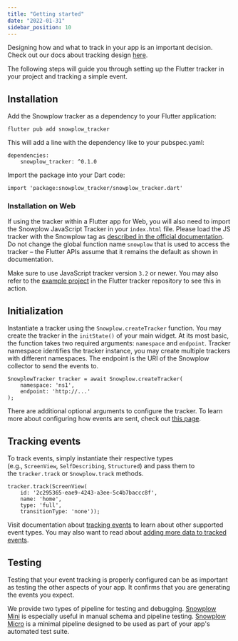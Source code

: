 ```yaml
---
title: "Getting started"
date: "2022-01-31"
sidebar_position: 10
---
```


Designing how and what to track in your app is an important decision. Check out our docs about tracking design [here](/docs/migrated/understanding-tracking-design/introduction-to-tracking-design/).

The following steps will guide you through setting up the Flutter tracker in your project and tracking a simple event.

## Installation

Add the Snowplow tracker as a dependency to your Flutter application:

```
flutter pub add snowplow_tracker
```

This will add a line with the dependency like to your pubspec.yaml:

```
dependencies:
    snowplow_tracker: ^0.1.0
```

Import the package into your Dart code:

```
import 'package:snowplow_tracker/snowplow_tracker.dart'
```

### Installation on Web

If using the tracker within a Flutter app for Web, you will also need to import the Snowplow JavaScript Tracker in your `index.html` file. Please load the JS tracker with the Snowplow tag as [described in the official documentation](/docs/migrated/collecting-data/collecting-from-own-applications/javascript-trackers/javascript-tracker/javascript-tracker-v3/tracker-setup/loading/). Do not change the global function name `snowplow` that is used to access the tracker – the Flutter APIs assume that it remains the default as shown in documentation.

Make sure to use JavaScript tracker version `3.2` or newer. You may also refer to the [example project](https://github.com/snowplow-incubator/snowplow-flutter-tracker/tree/main/example) in the Flutter tracker repository to see this in action.

## Initialization

Instantiate a tracker using the `Snowplow.createTracker` function. You may create the tracker in the `initState()` of your main widget. At its most basic, the function takes two required arguments: `namespace` and `endpoint`. Tracker namespace identifies the tracker instance, you may create multiple trackers with different namespaces. The endpoint is the URI of the Snowplow collector to send the events to.

```
SnowplowTracker tracker = await Snowplow.createTracker(
    namespace: 'ns1',
    endpoint: 'http://...'
);
```

There are additional optional arguments to configure the tracker. To learn more about configuring how events are sent, check out [this page](/docs/migrated/collecting-data/collecting-from-own-applications/flutter-tracker/initialization-and-configuration/).

## Tracking events

To track events, simply instantiate their respective types (e.g., `ScreenView`, `SelfDescribing`, `Structured`) and pass them to the `tracker.track` or `Snowplow.track` methods.

```
tracker.track(ScreenView(
    id: '2c295365-eae9-4243-a3ee-5c4b7baccc8f',
    name: 'home',
    type: 'full',
    transitionType: 'none'));
```

Visit documentation about [tracking events](/docs/migrated/collecting-data/collecting-from-own-applications/flutter-tracker/tracking-events/) to learn about other supported event types. You may also want to read about [adding more data to tracked events](/docs/migrated/collecting-data/collecting-from-own-applications/flutter-tracker/adding-data/).

## Testing

Testing that your event tracking is properly configured can be as important as testing the other aspects of your app. It confirms that you are generating the events you expect.

We provide two types of pipeline for testing and debugging. [Snowplow Mini](/docs/migrated/understanding-your-pipeline/what-is-snowplow-mini/) is especially useful in manual schema and pipeline testing. [Snowplow Micro](/docs/migrated/understanding-your-pipeline/what-is-snowplow-micro/) is a minimal pipeline designed to be used as part of your app's automated test suite.
